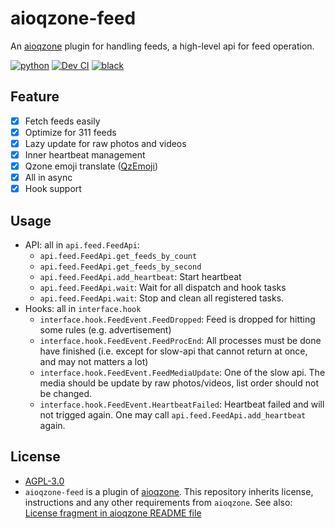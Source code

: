 # aioqzone-feed

An [aioqzone][aioqzone] plugin for handling feeds, a high-level api for feed operation.

[![python](https://img.shields.io/badge/python-3.7%20%7C%203.10-blue)][home]
[![Dev CI](https://github.com/JamzumSum/aioqzone-feed/actions/workflows/ci.yml/badge.svg)](https://github.com/JamzumSum/aioqzone-feed/actions/workflows/ci.yml)
[![black](https://img.shields.io/badge/code%20style-black-000000.svg)](https://github.com/psf/black)

## Feature

- [x] Fetch feeds easily
- [x] Optimize for 311 feeds
- [x] Lazy update for raw photos and videos
- [x] Inner heartbeat management
- [x] Qzone emoji translate ([QzEmoji][qzemoji])
- [x] All in async
- [x] Hook support

## Usage

- API: all in `api.feed.FeedApi`:
    - `api.feed.FeedApi.get_feeds_by_count`
    - `api.feed.FeedApi.get_feeds_by_second`
    - `api.feed.FeedApi.add_heartbeat`: Start heartbeat
    - `api.feed.FeedApi.wait`: Wait for all dispatch and hook tasks
    - `api.feed.FeedApi.wait`: Stop and clean all registered tasks.
- Hooks: all in `interface.hook`
    - `interface.hook.FeedEvent.FeedDropped`: Feed is dropped for hitting some rules (e.g. advertisement)
    - `interface.hook.FeedEvent.FeedProcEnd`: All processes must be done have finished (i.e. except for slow-api that cannot return at once, and may not matters a lot)
    - `interface.hook.FeedEvent.FeedMediaUpdate`: One of the slow api. The media should be update by raw photos/videos, list order should not be changed.
    - `interface.hook.FeedEvent.HeartbeatFailed`: Heartbeat failed and will not trigged again. One may call `api.feed.FeedApi.add_heartbeat` again.

## License

- [AGPL-3.0](LICENSE)
- `aioqzone-feed` is a plugin of [aioqzone][aioqzone]. This repository inherits license, instructions and any other requirements from `aioqzone`. See also: [License fragment in aioqzone README file](https://github.com/JamzumSum/aioqzone#license)


[aioqzone]: https://github.com/JamzumSum/aioqzone "Python wrapper for Qzone web login and Qzone http api."
[qzemoji]: https://github.com/JamzumSum/QzEmoji/tree/async "Translate Qzone emoji to text"
[home]: https://github.com/JamzumSum/aioqzone-feed "aioqzone plugin providing higher level api for processing feed"
